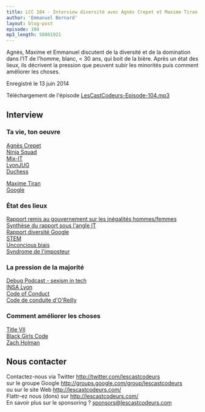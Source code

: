 ```yaml
---
title: LCC 104 - Interview diversité avec Agnès Crepet et Maxime Tiran
author: 'Emmanuel Bernard'
layout: blog-post
episode: 104
mp3_length: 50001921
---
```

Agnès, Maxime et Emmanuel discutent de la diversité et de la domination dans l'IT de l'homme, blanc, < 30 ans, qui boit de la bière.
Après un état des lieux, ils décrivent la pression que peuvent subir les minorités puis comment améliorer les choses.

Enregistré le 13 juin 2014

Téléchargement de l'épisode [LesCastCodeurs-Episode-104.mp3](http://traffic.libsyn.com/lescastcodeurs/LesCastCodeurs-Episode-104.mp3)  

## Interview

### Ta vie, ton oeuvre

[Agnès Crepet](https://twitter.com/agnes_crepet)  
[Ninja Squad](http://ninja-squad.com)  
[Mix-IT](http://www.mix-it.fr)  
[LyonJUG](http://www.lyonjug.org)  
[Duchess](http://www.duchess-france.org)  

[Maxime Tiran](https://twitter.com/maximetiran)  
[Google](http://www.google.com/intl/en/about/)  

### État des lieux

[Rapport remis au gouvernement sur les inégalités hommes/femmes](http://www.strategie.gouv.fr/blog/wp-content/uploads/2014/01/CGSP_Stereotypes_filles_garcons_web.pdf)  
[Synthèse du rapport sous l'angle IT](http://pro.01net.com/editorial/612116/tous-les-metiers-qualifies-se-sont-feminises-sauf-dans-l-informatique/)  
[Rapport diversité Google](http://googleblog.blogspot.com/2014/05/getting-to-work-on-diversity-at-google.html)  
[STEM](https://www.ed.gov/stem)  
[Unconcious biais](http://www.likeforex.com/glossary/w/unconscious-bias-3521)  
[Syndrome de l'imposteur](https://fr.wikipedia.org/wiki/Syndrome_de_l%27imposteur)  

### La pression de la majorité

[Debug Podcast - sexism in tech](http://www.imore.com/debug-34-sexism-tech)  
[INSA Lyon](http://www.insa-lyon.fr)  
[Code of Conduct](https://en.wikipedia.org/wiki/Code_of_conduct)  
[Code de conduite d'O'Reilly](http://www.oreilly.com/conferences/code-of-conduct.html)  

### Comment améliorer les choses

[Title VII](http://www.eeoc.gov/laws/statutes/titlevii.cfm)  
[Black Girls Code](https://en.wikipedia.org/wiki/Black_Girls_Code)  
[Zach Holman](http://zachholman.com)  

## Nous contacter

Contactez-nous via Twitter <http://twitter.com/lescastcodeurs>  
sur le groupe Google <http://groups.google.com/group/lescastcodeurs>  
ou sur le site Web <http://lescastcodeurs.com/>  
Flattr-ez nous (dons) sur <http://lescastcodeurs.com/>  
En savoir plus sur le sponsoring ? sponsors@lescastcodeurs.com
